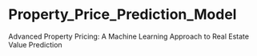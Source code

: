 # Property_Price_Prediction_Model
 
Advanced Property Pricing: A Machine Learning Approach to Real Estate Value Prediction

